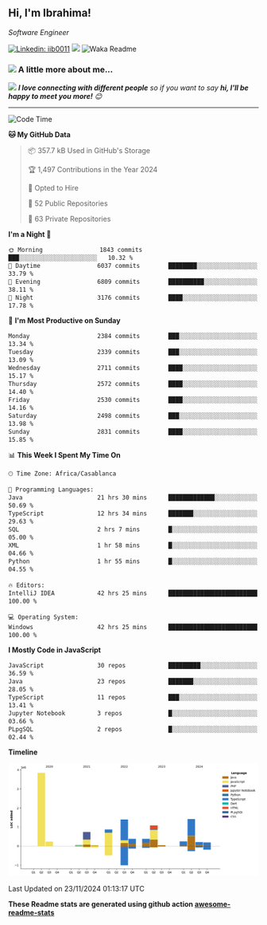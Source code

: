 <h2>Hi, I'm Ibrahima! </h2>
<p><em>Software Engineer 
</em></p>


[![Linkedin: iib0011](https://img.shields.io/badge/-iib0011-blue?style=flat-square&logo=Linkedin&logoColor=white&link=https://www.linkedin.com/in/iib0011/)](https://www.linkedin.com/in/iib0011/)
![](https://visitor-badge.glitch.me/badge?page_id=iib0011)
![Waka Readme](https://github.com/iib0011/iib0011/workflows/Waka%20Readme/badge.svg)


### <img src="https://media.giphy.com/media/VgCDAzcKvsR6OM0uWg/giphy.gif" width="50"> A little more about me...  


<img src="https://media.giphy.com/media/LnQjpWaON8nhr21vNW/giphy.gif" width="60"> <em><b>I love connecting with different people</b> so if you want to say <b>hi, I'll be happy to meet you more!</b> 😊</em>

---
<!--START_SECTION:waka-->
![Code Time](http://img.shields.io/badge/Code%20Time-4%2C029%20hrs%206%20mins-blue)

**🐱 My GitHub Data** 

> 📦 357.7 kB Used in GitHub's Storage 
 > 
> 🏆 1,497 Contributions in the Year 2024
 > 
> 💼 Opted to Hire
 > 
> 📜 52 Public Repositories 
 > 
> 🔑 63 Private Repositories 
 > 
**I'm a Night 🦉** 

```text
🌞 Morning                1843 commits        ███░░░░░░░░░░░░░░░░░░░░░░   10.32 % 
🌆 Daytime                6037 commits        ████████░░░░░░░░░░░░░░░░░   33.79 % 
🌃 Evening                6809 commits        ██████████░░░░░░░░░░░░░░░   38.11 % 
🌙 Night                  3176 commits        ████░░░░░░░░░░░░░░░░░░░░░   17.78 % 
```
📅 **I'm Most Productive on Sunday** 

```text
Monday                   2384 commits        ███░░░░░░░░░░░░░░░░░░░░░░   13.34 % 
Tuesday                  2339 commits        ███░░░░░░░░░░░░░░░░░░░░░░   13.09 % 
Wednesday                2711 commits        ████░░░░░░░░░░░░░░░░░░░░░   15.17 % 
Thursday                 2572 commits        ████░░░░░░░░░░░░░░░░░░░░░   14.40 % 
Friday                   2530 commits        ████░░░░░░░░░░░░░░░░░░░░░   14.16 % 
Saturday                 2498 commits        ███░░░░░░░░░░░░░░░░░░░░░░   13.98 % 
Sunday                   2831 commits        ████░░░░░░░░░░░░░░░░░░░░░   15.85 % 
```


📊 **This Week I Spent My Time On** 

```text
🕑︎ Time Zone: Africa/Casablanca

💬 Programming Languages: 
Java                     21 hrs 30 mins      █████████████░░░░░░░░░░░░   50.69 % 
TypeScript               12 hrs 34 mins      ███████░░░░░░░░░░░░░░░░░░   29.63 % 
SQL                      2 hrs 7 mins        █░░░░░░░░░░░░░░░░░░░░░░░░   05.00 % 
XML                      1 hr 58 mins        █░░░░░░░░░░░░░░░░░░░░░░░░   04.66 % 
Python                   1 hr 55 mins        █░░░░░░░░░░░░░░░░░░░░░░░░   04.55 % 

🔥 Editors: 
IntelliJ IDEA            42 hrs 25 mins      █████████████████████████   100.00 % 

💻 Operating System: 
Windows                  42 hrs 25 mins      █████████████████████████   100.00 % 
```

**I Mostly Code in JavaScript** 

```text
JavaScript               30 repos            █████████░░░░░░░░░░░░░░░░   36.59 % 
Java                     23 repos            ███████░░░░░░░░░░░░░░░░░░   28.05 % 
TypeScript               11 repos            ███░░░░░░░░░░░░░░░░░░░░░░   13.41 % 
Jupyter Notebook         3 repos             █░░░░░░░░░░░░░░░░░░░░░░░░   03.66 % 
PLpgSQL                  2 repos             █░░░░░░░░░░░░░░░░░░░░░░░░   02.44 % 
```



**Timeline**

![Lines of Code chart](https://raw.githubusercontent.com/iib0011/iib0011/master/assets/bar_graph.png)


 Last Updated on 23/11/2024 01:13:17 UTC
<!--END_SECTION:waka-->

**These Readme stats are generated using github action [awesome-readme-stats](https://github.com/iib0011/waka-readme-stats)**
